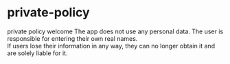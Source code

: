 # private-policy
private policy
welcome
The app does not use any personal data. The user is responsible for entering their own real names.  
If users lose their information in any way, they can no longer obtain it and are solely liable for it.
